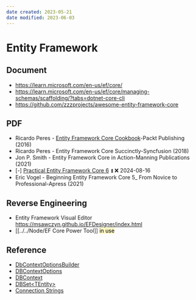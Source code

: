 ```yaml
---
date created: 2023-05-21
date modified: 2023-06-03
---
```


# Entity Framework

## Document

- https://learn.microsoft.com/en-us/ef/core/
- https://learn.microsoft.com/en-us/ef/core/managing-schemas/scaffolding/?tabs=dotnet-core-cli
- https://github.com/zzzprojects/awesome-entity-framework-core

## PDF

- Ricardo Peres - [Entity Framework Core Cookbook](Entity%20Framework%20Core%20Cookbook.md)-Packt Publishing (2016)
- Ricardo Peres - Entity Framework Core Succinctly-Syncfusion (2018)
- Jon P. Smith - Entity Framework Core in Action-Manning Publications (2021)
- [-] [Practical Entity Framework Core 6](Practical%20Entity%20Framework%20Core%206.md) ⏫ ❌ 2024-08-16
- Eric Vogel - Beginning Entity Framework Core 5_ From Novice to Professional-Apress (2021)

## Reverse Engineering

- Entity Framework Visual Editor https://msawczyn.github.io/EFDesigner/index.html
- [[../../Node/EF Core Power Tool]] <mark style="background: #FFF3A3A6;">in use</mark>

## Reference

- [DbContextOptionsBuilder](https://learn.microsoft.com/en-us/dotnet/api/microsoft.entityframeworkcore.dbcontextoptionsbuilder?view=efcore-6.0) 
- [DBContextOptions](https://learn.microsoft.com/en-us/dotnet/api/microsoft.entityframeworkcore.dbcontextoptions?view=efcore-6.0)
- [DBContext](https://learn.microsoft.com/en-us/dotnet/api/microsoft.entityframeworkcore.dbcontext?view=efcore-6.0)
- [DBSet\<TEntity\>](https://learn.microsoft.com/en-us/dotnet/api/microsoft.entityframeworkcore.dbset-1?view=efcore-6.0)
- [Connection Strings](../../Node/Connection%20Strings.md)
